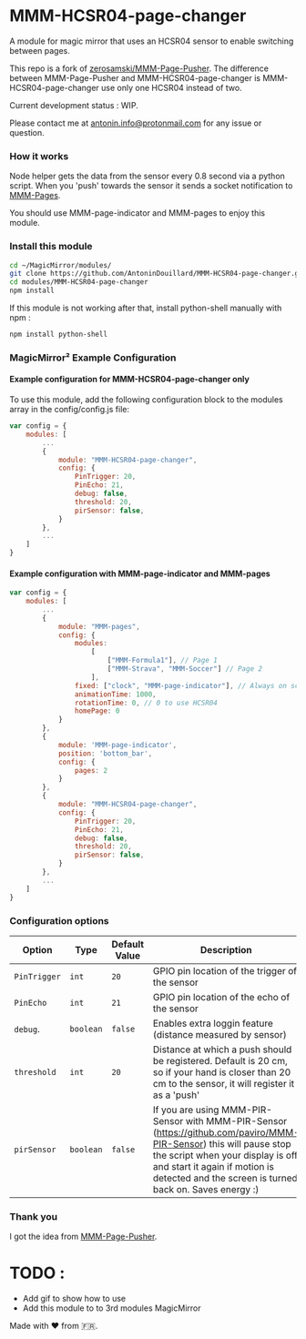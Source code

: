 # MMM-HCSR04-page-changer

A module for magic mirror that uses an HCSR04 sensor to enable switching between pages.

This repo is a fork of [zerosamski/MMM-Page-Pusher](https://github.com/zerosamski/MMM-Page-Pusher).
The difference between MMM-Page-Pusher and MMM-HCSR04-page-changer is MMM-HCSR04-page-changer use
only one HCSR04 instead of two.

Current development status : WIP.

Please contact me at antonin.info@protonmail.com for any issue or question.

### How it works

Node helper gets the data from the sensor every 0.8 second via a python script. When you 'push' towards
the sensor it sends a socket notification to [MMM-Pages](https://github.com/edward-shen/MMM-pages).

You should use MMM-page-indicator and MMM-pages to enjoy this module.

### Install this module

```bash
cd ~/MagicMirror/modules/
git clone https://github.com/AntoninDouillard/MMM-HCSR04-page-changer.git
cd modules/MMM-HCSR04-page-changer
npm install
```

If this module is not working after that, install python-shell manually with npm :

```bash
npm install python-shell
```

### MagicMirror² Example Configuration

#### Example configuration for MMM-HCSR04-page-changer only

To use this module, add the following configuration block to the modules array in the config/config.js file:

```js
var config = {
    modules: [
        ...
        {
            module: "MMM-HCSR04-page-changer",
            config: {
                PinTrigger: 20, 
                PinEcho: 21, 
                debug: false, 
                threshold: 20,
                pirSensor: false,
            }
        },
        ...
    ]
}
```

#### Example configuration with MMM-page-indicator and MMM-pages

```js
var config = {
    modules: [
        ...
        {
            module: "MMM-pages",
            config: {
                modules:
                    [
                        ["MMM-Formula1"], // Page 1
                        ["MMM-Strava", "MMM-Soccer"] // Page 2
                    ],
                fixed: ["clock", "MMM-page-indicator"], // Always on screen
                animationTime: 1000,
                rotationTime: 0, // 0 to use HCSR04
                homePage: 0
            }
        },
        {
	        module: 'MMM-page-indicator',
	        position: 'bottom_bar',
	        config: {
		        pages: 2
	        }
        },
        {
            module: "MMM-HCSR04-page-changer",
            config: {
                PinTrigger: 20, 
                PinEcho: 21, 
                debug: false, 
                threshold: 20,
                pirSensor: false,
            }
        },
        ...
    ]
}
```

### Configuration options

| Option             | Type               | Default Value            | Description                                    |
| ------------------ | ------------------ | ------------------------ | ---------------------------------------------- |
| `PinTrigger`       | `int`              | `20`                     | GPIO pin location of the trigger of the sensor |
| `PinEcho`          | `int`              | `21`                     | GPIO pin location of the echo of the sensor    |
| `debug`.           | `boolean`          | `false`                  | Enables extra loggin feature (distance measured by sensor) |
| `threshold`        | `int`              | `20`                     | Distance at which a push should be registered. Default is 20 cm, so if your hand is closer than 20 cm to the sensor, it will register it as a 'push' |
| `pirSensor`        | `boolean`          | `false`                  | If you are using MMM-PIR-Sensor with MMM-PIR-Sensor (https://github.com/paviro/MMM-PIR-Sensor) this will pause stop the script when your display is off and start it again if motion is detected and the screen is turned back on. Saves energy :) |

### Thank you

I got the idea from [MMM-Page-Pusher](https://github.com/zerosamski/MMM-Page-Pusher).

# TODO :

* Add gif to show how to use
* Add this module to to 3rd modules MagicMirror

Made with :heart: from :fr:.
